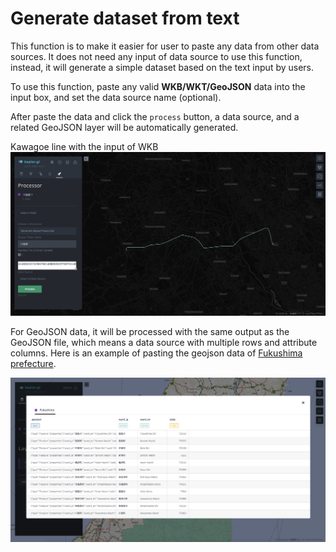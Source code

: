 
# Generate dataset from text

This function is to make it easier for user to paste any data from other data sources. It does not need any input of data source to use this function, instead, it will generate a simple dataset based on the text input by users.

To use this function, paste any valid **WKB/WKT/GeoJSON** data into the input box, and set the data source name (optional).

After paste the data and click the `process` button, a data source, and a related GeoJSON layer will be automatically generated.

Kawagoe line with the input of WKB
![image](../images/kawagoe_line.png)

For GeoJSON data, it will be processed with the same output as the GeoJSON file, which means a data source with multiple rows and attribute columns. Here is an example of pasting the geojson data of [Fukushima prefecture](https://raw.githubusercontent.com/dataofjapan/land/master/fukushima.geojson).

![image](../images/fukushima_geojson.png)





